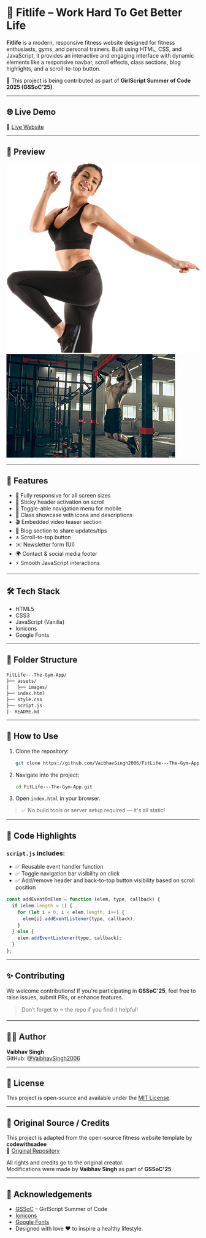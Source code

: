 # 💪 Fitlife – Work Hard To Get Better Life

**Fitlife** is a modern, responsive fitness website designed for fitness enthusiasts, gyms, and personal trainers. Built using HTML, CSS, and JavaScript, it provides an interactive and engaging interface with dynamic elements like a responsive navbar, scroll effects, class sections, blog highlights, and a scroll-to-top button.

🧡 This project is being contributed as part of **GirlScript Summer of Code 2025 (GSSoC'25)**.

---

## 🌐 Live Demo

🔗 [Live Website](https://github.com/VaibhavSingh2006/FitLife---The-Gym-App.git)  


---

## 📸 Preview

![Fitlife Preview](./assets/images/about-banner.png) ![alt text](assets/images/blog-1.jpg)  


---

## 🚀 Features

- 📱 Fully responsive for all screen sizes  
- 📌 Sticky header activation on scroll  
- 📂 Toggle-able navigation menu for mobile  
- 🧘 Class showcase with icons and descriptions  
- 🎬 Embedded video teaser section  
- 📝 Blog section to share updates/tips  
- 🔝 Scroll-to-top button  
- ✉️ Newsletter form (UI)  
- 🌍 Contact & social media footer  
- ⚡ Smooth JavaScript interactions  

---

## 🛠️ Tech Stack

- HTML5  
- CSS3  
- JavaScript (Vanilla)  
- Ionicons  
- Google Fonts  

---

## 📂 Folder Structure

```
FitLife---The-Gym-App/
├── assets/
│   ├── images/   
├── index.html
├── style.css
├── script.js
|- README.md
```

---

## 📜 How to Use

1. Clone the repository:
   ```bash
   git clone https://github.com/VaibhavSingh2006/FitLife---The-Gym-App.git
   ```
2. Navigate into the project:
   ```bash
   cd FitLife---The-Gym-App.git
   ```
3. Open `index.html` in your browser.

> ✅ No build tools or server setup required — it's all static!

---

## 📘 Code Highlights

### `script.js` includes:

- ✅ Reusable event handler function  
- ✅ Toggle navigation bar visibility on click  
- ✅ Add/remove header and back-to-top button visibility based on scroll position

```js
const addEventOnElem = function (elem, type, callback) {
  if (elem.length > 1) {
    for (let i = 0; i < elem.length; i++) {
      elem[i].addEventListener(type, callback);
    }
  } else {
    elem.addEventListener(type, callback);
  }
};
```

---

## ✨ Contributing

We welcome contributions! If you're participating in **GSSoC'25**, feel free to raise issues, submit PRs, or enhance features.

> Don’t forget to ⭐ the repo if you find it helpful!

---

## 🧑‍💻 Author

**Vaibhav Singh**  
GitHub: [@VaibhavSingh2006](https://github.com/VaibhavSingh2006)

---

## 📄 License

This project is open-source and available under the [MIT License](LICENSE).

---

## 🙏 Original Source / Credits

This project is adapted from the open-source fitness website template by **codewithsadee**  
🔗 [Original Repository](https://github.com/VaibhavSingh2006/FitLife---The-Gym-App.git)

All rights and credits go to the original creator.  
Modifications were made by **Vaibhav Singh** as part of **GSSoC'25**.

---

## 🙌 Acknowledgements

- [GSSoC](https://gssoc.girlscript.tech/) – GirlScript Summer of Code  
- [Ionicons](https://ionic.io/ionicons)  
- [Google Fonts](https://fonts.google.com/)  
- Designed with love ❤️ to inspire a healthy lifestyle.
<!-- Temporary change for testing update -->
